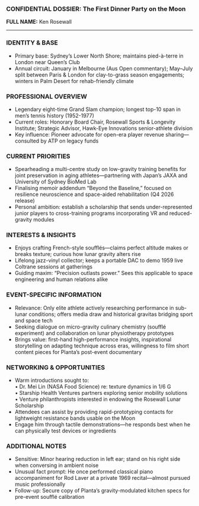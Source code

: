 ### CONFIDENTIAL DOSSIER: The First Dinner Party on the Moon

**FULL NAME:** Ken Rosewall

---
### IDENTITY & BASE
- Primary base: Sydney’s Lower North Shore; maintains pied-à-terre in London near Queen’s Club
- Annual circuit: January in Melbourne (Aus Open commentary); May–July split between Paris & London for clay-to-grass season engagements; winters in Palm Desert for rehab-friendly climate

### PROFESSIONAL OVERVIEW
- Legendary eight-time Grand Slam champion; longest top-10 span in men’s tennis history (1952-1977)
- Current roles: Honorary Board Chair, Rosewall Sports & Longevity Institute; Strategic Advisor, Hawk-Eye Innovations senior-athlete division
- Key influence: Pioneer advocate for open-era player revenue sharing—consulted by ATP on legacy funds

### CURRENT PRIORITIES
- Spearheading a multi-centre study on low-gravity training benefits for joint preservation in aging athletes—partnering with Japan’s JAXA and University of Sydney BioMed Lab
- Finalising memoir addendum “Beyond the Baseline,” focused on resilience neuroscience and space-aided rehabilitation (Q4 2026 release)
- Personal ambition: establish a scholarship that sends under-represented junior players to cross-training programs incorporating VR and reduced-gravity modules

### INTERESTS & INSIGHTS
- Enjoys crafting French-style soufflés—claims perfect altitude makes or breaks texture; curious how lunar gravity alters rise
- Lifelong jazz-vinyl collector; keeps a portable DAC to demo 1959 live Coltrane sessions at gatherings
- Guiding maxim: “Precision outlasts power.” Sees this applicable to space engineering and human relations alike

### EVENT-SPECIFIC INFORMATION
- Relevance: Only elite athlete actively researching performance in sub-lunar conditions; offers media draw and historical gravitas bridging sport and space tech
- Seeking dialogue on micro-gravity culinary chemistry (soufflé experiment) and collaboration on lunar physiotherapy prototypes
- Brings value: first-hand high-performance insights, inspirational storytelling on adapting technique across eras, willingness to film short content pieces for Planta’s post-event documentary

### NETWORKING & OPPORTUNITIES
- Warm introductions sought to:  
  • Dr. Mei Lin (NASA Food Science) re: texture dynamics in 1/6 G  
  • Starship Health Ventures partners exploring senior mobility solutions  
  • Venture philanthropists interested in endowing the Rosewall Lunar Scholarship
- Attendees can assist by providing rapid-prototyping contacts for lightweight resistance bands usable on the Moon
- Engage him through tactile demonstrations—he responds best when he can physically test devices or ingredients

### ADDITIONAL NOTES
- Sensitive: Minor hearing reduction in left ear; stand on his right side when conversing in ambient noise
- Unusual fact prompt: He once performed classical piano accompaniment for Rod Laver at a private 1969 recital—almost pursued music professionally
- Follow-up: Secure copy of Planta’s gravity-modulated kitchen specs for pre-event soufflé calibration